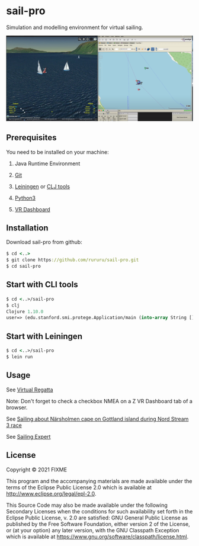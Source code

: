 # sail-pro

Simulation and modelling environment for virtual sailing.

![screenshot](1.png)

## Prerequisites

You need to be installed on your machine:

1. Java Runtime Environment

2. [Git](https://git-scm.com/)

3. [Leiningen](https://leiningen.org/) or [CLJ tools](https://clojure.org/guides/getting_started)

3. [Python3](https://www.python.org/downloads/)

4. [VR Dashboard](https://martinez58400.wixsite.com/navigationvirtuelle/vr-dashboard?lang=en)


## Installation

Download sail-pro from github:

```clj
$ cd <..>
$ git clone https://github.com/rururu/sail-pro.git
$ cd sail-pro
```
## Start with CLI tools

```clj
$ cd <..>/sail-pro
$ clj
Clojure 1.10.0
user=> (edu.stanford.smi.protege.Application/main (into-array String []))
```

## Start with Leiningen

```clj
$ cd <..>/sail-pro
$ lein run
```

## Usage

See [Virtual Regatta](https://www.youtube.com/watch?v=LYRTzwEeJqw)

Note: Don't forget to check a checkbox NMEA on a Z VR Dashboard tab of a browser.

See [Sailing about Närsholmen cape on Gottland island during Nord Stream 3 race](https://www.youtube.com/watch?v=2kHoByWW9Zw)

See [Sailing Expert](https://youtu.be/VG87r7_gVz8)

## License

Copyright © 2021 FIXME

This program and the accompanying materials are made available under the
terms of the Eclipse Public License 2.0 which is available at
http://www.eclipse.org/legal/epl-2.0.

This Source Code may also be made available under the following Secondary
Licenses when the conditions for such availability set forth in the Eclipse
Public License, v. 2.0 are satisfied: GNU General Public License as published by
the Free Software Foundation, either version 2 of the License, or (at your
option) any later version, with the GNU Classpath Exception which is available
at https://www.gnu.org/software/classpath/license.html.
